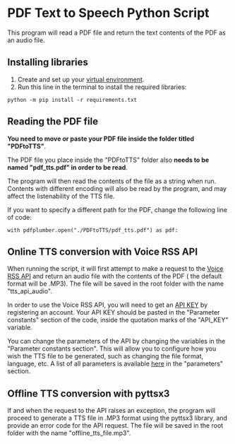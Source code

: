 # PDF Text to Speech Python Script

This program will read a PDF file and return the text contents of the PDF as an audio file.

## Installing libraries
1. Create and set up your [virtual environment](https://packaging.python.org/en/latest/guides/installing-using-pip-and-virtual-environments/).
2. Run this line in the terminal to install the required libraries:
```
python -m pip install -r requirements.txt
```

## Reading the PDF file
**You need to move or paste your PDF file inside the folder titled "PDFtoTTS"**.

The PDF file you place inside the "PDFtoTTS" folder also **needs to be named "pdf_tts.pdf" in order to be read**.

The program will then read the contents of the file as a string when run. Contents with different encoding will also be read by the program, and may affect the listenability of the TTS file.

If you want to specify a different path for the PDF, change the following line of code:
```
with pdfplumber.open("./PDFtoTTS/pdf_tts.pdf") as pdf:
```

## Online TTS conversion with Voice RSS API
When running the script, it will first attempt to make a request to the [Voice RSS API](http://www.voicerss.org/api/) and return an audio file with the contents of the PDF ( the default format will be .MP3). The file will be saved in the root folder with the name "tts_api_audio".

In order to use the Voice RSS API, you will need to get an [API KEY](http://www.voicerss.org/login.aspx) by registering an account.
Your API KEY should be pasted in the "Parameter constants" section of the code, inside the quotation marks of the "API_KEY" variable.

You can change the parameters of the API by changing the variables in the "Parameter constants section". This will allow you to configure how you wish the TTS file to be generated, such as changing the file format, language, etc. A list of all parameters is available [here](http://www.voicerss.org/api/) in the "parameters" section.

## Offline TTS conversion with pyttsx3
If and when the request to the API raises an exception, the program will proceed to generate a TTS file in .MP3 format using the pyttsx3 library, and provide an error code for the API request.
The file will be saved in the root folder with the name "offline_tts_file.mp3".
